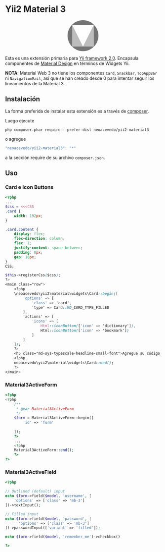 Yii2 Material 3
============

<p align="center">
<svg width="100" height="100" viewBox="0 0 24 24" xmlns="http://www.w3.org/2000/svg"><circle cx="12" cy="12" fill="#757575" r="12"/><path d="m3.6 3.6h16.8v16.8h-16.8z" fill="#bdbdbd"/><path d="m20.4 3.6-8.4 16.8-8.4-16.8z" fill="#fff"/><path d="m0 0h24v24h-24z" fill="none"/></svg>
</p>

Esta es una extensión primaria para [Yii framework 2.0](https://www.yiiframework.com). Encapsula componentes de [Material Design](https://m3.material.io/) en términos de Widgets Yii.

**NOTA**: Material Web 3 no tiene los componentes `Card`, `Snackbar`, `TopAppBar` ni `NavigationRail`, así que se han creado desde 0 para intentar seguir los lineamientos de la Material 3.

Instalación
------------

La forma preferida de instalar esta extensión es a través de [composer](http://getcomposer.org/download/).

Luego ejecute

```
php composer.phar require --prefer-dist neoacevedo/yii2-material3
```

o agregue

```js
"neoacevedo/yii2-material3": "*"
```

a la sección require de su archivo `composer.json`.

Uso
----

### Card e Icon Buttons

```php
<?php
...
$css = <<<CSS
.card {
    width: 192px;
}

.card.content {
    display: flex;
    flex-direction: column;
    flex: 1;
    justify-content: space-between;
    padding: 8px;
    gap: 16px;
}
CSS;

$this->registerCss($css);
?>
<main class="row">
    <?php
    \neoacevedo\yii2\material\widgets\Card::begin([
        'options' => [
            'class' => 'card', 
            'type' => Card::MD_CARD_TYPE_FILLED
        ],
        'actions' => [
            'icons' => [
                Html::iconButton(['icon' => 'dictionary']),
                Html::iconButton(['icon' => 'bookmark'])
            ]
        ]
    ]);
    ?>
    <h5 class="md-sys-typescale-headline-small-font">Agregue su código espagueti</h5>
    <?php
    neoacevedo\yii2\material\widgets\Card::end();
    ?>
</main>
```

### Material3ActiveForm

```php
<?php
<?php
    /**
     * @var Material3ActiveForm
     */
    $form = Material3ActiveForm::begin([
        'id' => 'form'
        
    ]);
    ?>
    ...
    <?php
    Material3ActiveForm::end();
    ?>
?>

```

### Material3ActiveField

```php
<?php

// Outlined (default) input
echo $form->field($model, 'username', [
    'options' => ['class' => 'mb-3']
])->textInput();

// Filled input
echo $form->field($model, 'password', [
      'options' => ['class' => 'mb-3']
])->passwordInput(['variant' => 'filled']);

echo $form->field($model, 'remember_me')->checkbox()

?>
```